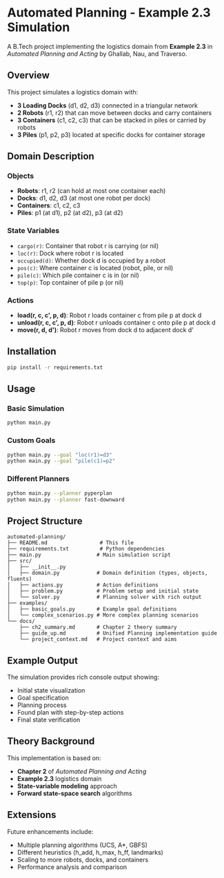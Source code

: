 # Automated Planning - Example 2.3 Simulation

A B.Tech project implementing the logistics domain from **Example 2.3** in *Automated Planning and Acting* by Ghallab, Nau, and Traverso.

## Overview

This project simulates a logistics domain with:
- **3 Loading Docks** (d1, d2, d3) connected in a triangular network
- **2 Robots** (r1, r2) that can move between docks and carry containers
- **3 Containers** (c1, c2, c3) that can be stacked in piles or carried by robots
- **3 Piles** (p1, p2, p3) located at specific docks for container storage

## Domain Description

### Objects
- **Robots**: r1, r2 (can hold at most one container each)
- **Docks**: d1, d2, d3 (at most one robot per dock)
- **Containers**: c1, c2, c3
- **Piles**: p1 (at d1), p2 (at d2), p3 (at d2)

### State Variables
- `cargo(r)`: Container that robot r is carrying (or nil)
- `loc(r)`: Dock where robot r is located
- `occupied(d)`: Whether dock d is occupied by a robot
- `pos(c)`: Where container c is located (robot, pile, or nil)
- `pile(c)`: Which pile container c is in (or nil)
- `top(p)`: Top container of pile p (or nil)

### Actions
- **load(r, c, c', p, d)**: Robot r loads container c from pile p at dock d
- **unload(r, c, c', p, d)**: Robot r unloads container c onto pile p at dock d
- **move(r, d, d')**: Robot r moves from dock d to adjacent dock d'

## Installation

```bash
pip install -r requirements.txt
```

## Usage

### Basic Simulation
```bash
python main.py
```

### Custom Goals
```bash
python main.py --goal "loc(r1)=d3"
python main.py --goal "pile(c1)=p2"
```

### Different Planners
```bash
python main.py --planner pyperplan
python main.py --planner fast-downward
```

## Project Structure

```
automated-planning/
├── README.md                 # This file
├── requirements.txt          # Python dependencies
├── main.py                  # Main simulation script
├── src/
│   ├── __init__.py
│   ├── domain.py            # Domain definition (types, objects, fluents)
│   ├── actions.py           # Action definitions
│   ├── problem.py           # Problem setup and initial state
│   └── solver.py            # Planning solver with rich output
├── examples/
│   ├── basic_goals.py       # Example goal definitions
│   └── complex_scenarios.py # More complex planning scenarios
└── docs/
    ├── ch2_summary.md       # Chapter 2 theory summary
    ├── guide_up.md          # Unified Planning implementation guide
    └── project_context.md   # Project context and aims
```

## Example Output

The simulation provides rich console output showing:
- Initial state visualization
- Goal specification
- Planning process
- Found plan with step-by-step actions
- Final state verification

## Theory Background

This implementation is based on:
- **Chapter 2** of *Automated Planning and Acting*
- **Example 2.3** logistics domain
- **State-variable modeling** approach
- **Forward state-space search** algorithms

## Extensions

Future enhancements include:
- Multiple planning algorithms (UCS, A*, GBFS)
- Different heuristics (h_add, h_max, h_ff, landmarks)
- Scaling to more robots, docks, and containers
- Performance analysis and comparison
